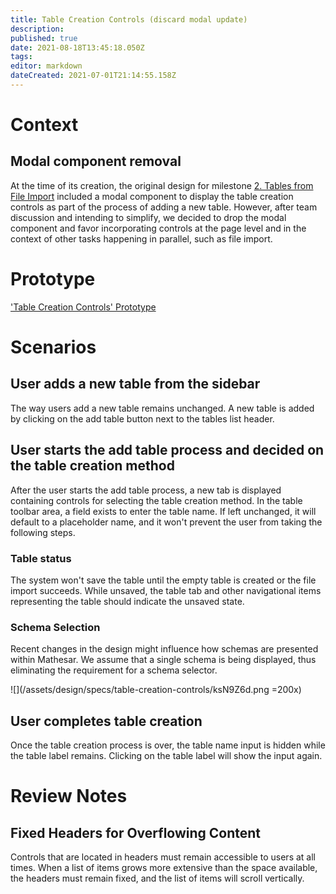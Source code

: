 ```yaml
---
title: Table Creation Controls (discard modal update)
description: 
published: true
date: 2021-08-18T13:45:18.050Z
tags: 
editor: markdown
dateCreated: 2021-07-01T21:14:55.158Z
---
```


# Context

## Modal component removal
At the time of its creation, the original design for milestone [2. Tables from File Import](https://github.com/centerofci/mathesar/milestone/1) included a modal component to display the table creation controls as part of the process of adding a new table. However, after team discussion and intending to simplify, we decided to drop the modal component and favor incorporating controls at the page level and in the context of other tasks happening in parallel, such as file import.

# Prototype
['Table Creation Controls' Prototype](https://www.figma.com/proto/Uaf1ntcldzK2U41Jhw6vS2/Mathesar-MVP?page-id=1825%3A9345&node-id=1831%3A10912&viewport=570%2C566%2C0.10280735790729523&scaling=min-zoom)

# Scenarios
## User adds a new table from the sidebar
The way users add a new table remains unchanged. A new table is added by clicking on the add table button next to the tables list header.

## User starts the add table process and decided on the table creation method
After the user starts the add table process, a new tab is displayed containing controls for selecting the table creation method. In the table toolbar area, a field exists to enter the table name. If left unchanged, it will default to a placeholder name, and it won't prevent the user from taking the following steps.

### Table status
The system won't save the table until the empty table is created or the file import succeeds. While unsaved, the table tab and other navigational items representing the table should indicate the unsaved state.

### Schema Selection
Recent changes in the design might influence how schemas are presented within Mathesar. We assume that a single schema is being displayed, thus eliminating the requirement for a schema selector.

![](/assets/design/specs/table-creation-controls/ksN9Z6d.png =200x)

## User completes table creation
Once the table creation process is over, the table name input is hidden while the table label remains. Clicking on the table label will show the input again.

# Review Notes
## Fixed Headers for Overflowing Content
Controls that are located in headers must remain accessible to users at all times. When a list of items grows more extensive than the space available, the headers must remain fixed, and the list of items will scroll vertically.
